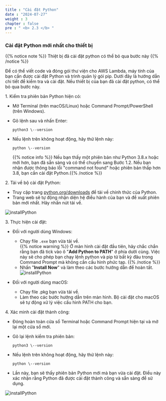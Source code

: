 ```yaml
---
title : "Cài đặt Python"
date : "2024-07-27" 
weight : 3 
chapter : false
pre : " <b> 2.3 </b> "
---
```


### Cài đặt Python mới nhất cho thiết bị
{{% notice note %}}
Thiệt bị đã cài đặt python có thể bỏ qua bước này
{{% /notice %}}

Để có thể viết code và đóng gói thư viện cho AWS Lambda, máy tính của bạn cần được cài đặt Python và trình quản lý gói pip. Dưới đây là hướng dẫn chi tiết để kiểm tra và cài đặt. Nếu thiết bị của bạn đã cài đặt python, có thể bỏ qua bước này.

1\. Kiểm tra phiên bản Python hiện có:

* Mở Terminal (trên macOS/Linux) hoặc Command Prompt/PowerShell (trên Windows).  
* Gõ lệnh sau và nhấn Enter:  
  ```
  python3 \--version
  ```

* Nếu lệnh trên không hoạt động, hãy thử lệnh này:  
  ```
  python \--version
  ```
  {{% notice info %}}
Nếu bạn thấy một phiên bản như Python 3.8.x hoặc mới hơn, bạn đã sẵn sàng và có thể chuyển sang Bước 1.2. Nếu bạn nhận được thông báo lỗi "command not found" hoặc phiên bản thấp hơn 3.8, bạn cần cài đặt Python.{{% /notice %}}


2\. Tải về bộ cài đặt Python:

* Truy cập trang [python.org/downloads](https://www.python.org/downloads/) để tải về chính thức của Python.
* Trang web sẽ tự động nhận diện hệ điều hành của bạn và đề xuất phiên bản mới nhất. Hãy nhấn nút tải về.

![installPython](/images/image32.png)

3\. Thực hiện cài đặt:

* Đối với người dùng Windows:  
  * Chạy file `.exe` bạn vừa tải về.  
  {{% notice warning %}}
Ở màn hình cài đặt đầu tiên, hãy chắc chắn rằng bạn đã tick vào ô "**Add Python to PATH**" ở phía dưới cùng. Việc này sẽ cho phép bạn chạy lệnh python và pip từ bất kỳ đâu trong Command Prompt mà không cần cấu hình phức tạp.  {{% /notice %}}
  * Nhấn "**Install Now**" và làm theo các bước hướng dẫn để hoàn tất.
![installPython](/images/image16.png)

* Đối với người dùng macOS:  
  * Chạy file .pkg bạn vừa tải về.  
  * Làm theo các bước hướng dẫn trên màn hình. Bộ cài đặt cho macOS sẽ tự động xử lý việc cấu hình PATH cho bạn.

4\. Xác minh cài đặt thành công:

* Đóng hoàn toàn cửa sổ Terminal hoặc Command Prompt hiện tại và mở lại một cửa sổ mới.  
* Gõ lại lệnh kiểm tra phiên bản:  
   ```
  python3 \--version
  ```

* Nếu lệnh trên không hoạt động, hãy thử lệnh này:  
  ```
  python \--version
  ```

* Lần này, bạn sẽ thấy phiên bản Python mới mà bạn vừa cài đặt. Điều này xác nhận rằng Python đã được cài đặt thành công và sẵn sàng để sử dụng.

![installPython](/images/image22.png)